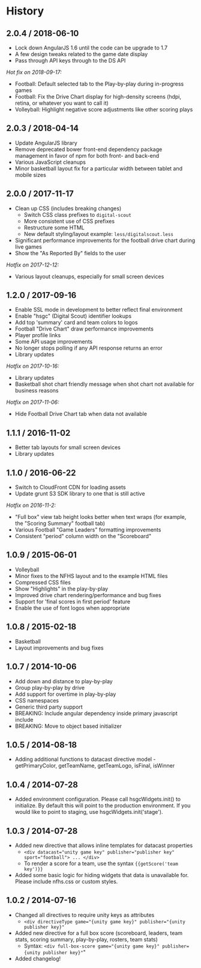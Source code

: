 # History

## 2.0.4 / 2018-06-10

* Lock down AngularJS 1.6 until the code can be upgrade to 1.7
* A few design tweaks related to the game date display
* Pass through API keys through to the DS API

*Hot fix on 2018-09-17:*

* Football: Default selected tab to the Play-by-play during in-progress games
* Football: Fix the Drive Chart display for high-density screens (hdpi, retina, or whatever you want to call it)
* Volleyball: Highlight negative score adjustments like other scoring plays

## 2.0.3 / 2018-04-14

* Update AngularJS library
* Remove deprecated bower front-end dependency package management in favor of npm for both front- and back-end
* Various JavaScript cleanups
* Minor basketball layout fix for a particular width between tablet and mobile sizes

## 2.0.0 / 2017-11-17

* Clean up CSS (includes breaking changes)
  * Switch CSS class prefixes to `digital-scout`
  * More consistent use of CSS prefixes
  * Restructure some HTML
  * New default styling/layout example: `less/digitalscout.less`
* Significant performance improvements for the football drive chart during live games
* Show the "As Reported By" fields to the user

*Hotfix on 2017-12-12:*

* Various layout cleanups, especially for small screen devices

## 1.2.0 / 2017-09-16

* Enable SSL mode in development to better reflect final environment
* Enable "hsgc" (Digital Scout) identifier lookups
* Add top 'summary' card and team colors to logos
* Football "Drive Chart" draw performance improvements
* Player profile links
* Some API usage improvements
* No longer stops polling if any API response returns an error
* Library updates

*Hotfix on 2017-10-16:*

* Library updates
* Basketball shot chart friendly message when shot chart not available for business reasons

*Hotfix on 2017-11-06:*

* Hide Football Drive Chart tab when data not available

## 1.1.1 / 2016-11-02

* Better tab layouts for small screen devices
* Library updates

## 1.1.0 / 2016-06-22

* Switch to CloudFront CDN for loading assets
* Update grunt S3 SDK library to one that is still active

*Hotfix on 2016-11-2:*

* "Full box" view tab height looks better when text wraps (for example, the "Scoring Summary" football tab)
* Various Football "Game Leaders" formatting improvements
* Consistent "period" column width on the "Scoreboard"

## 1.0.9 / 2015-06-01

* Volleyball
* Minor fixes to the NFHS layout and to the example HTML files
* Compressed CSS files
* Show "Highlights" in the play-by-play
* Improved drive chart rendering/performance and bug fixes
* Support for 'final scores in first period' feature
* Enable the use of font logos when appropriate

## 1.0.8 / 2015-02-18

* Basketball
* Layout improvements and bug fixes

## 1.0.7 / 2014-10-06

* Add down and distance to play-by-play
* Group play-by-play by drive
* Add support for overtime in play-by-play
* CSS namespaces
* Generic third party support
* BREAKING: Include angular dependency inside primary javascript include
* BREAKING: Move to object based initializer

## 1.0.5 / 2014-08-18

* Adding additional functions to datacast directive model - getPrimaryColor, getTeamName, getTeamLogo, isFinal, isWinner

## 1.0.4 / 2014-07-28

* Added environment configuration.  Please call hsgcWidgets.init() to initialize.  By default this will point to the production environment.  If you would like to point to staging, use hsgcWidgets.init('stage').

## 1.0.3 / 2014-07-28

* Added new directive that allows inline templates for datacast properties
  * `<div datacast="unity game key" publisher="publisher key" sport="football"> ... </div>`
  * To render a score for a team, use the syntax `{{getScore('team key')}}`
* Added some basic logic for hiding widgets that data is unavailable for.  Please include nfhs.css or custom styles.

## 1.0.2 / 2014-07-16

* Changed all directives to require unity keys as attributes
  * `<div directiveType game="{unity game key}" publisher="{unity publisher key}"`
* Added new directive for a full box score (scoreboard, leaders, team stats, scoring summary, play-by-play, rosters, team stats)
  * Syntax: `<div full-box-score game="{unity game key}" publisher={unity publisher key}"`"
* Added changelog!
